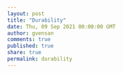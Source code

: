 ```yaml
---
layout: post
title: "Durability"
date: Thu, 09 Sep 2021 00:00:00 GMT
author: gvensan
comments: true
published: true
share: true
permalink: durability
---
```


